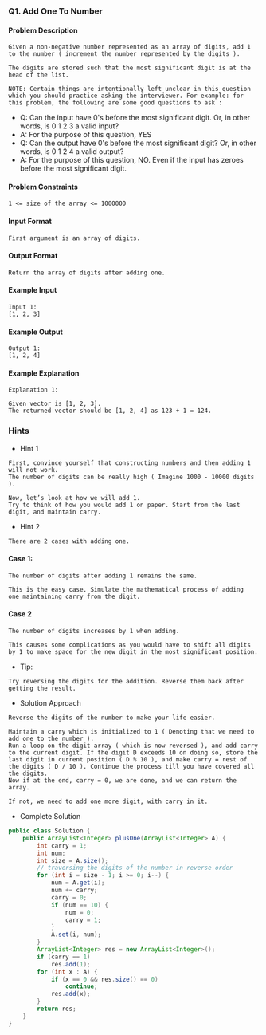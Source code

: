 ### Q1. Add One To Number
#### Problem Description
```text
Given a non-negative number represented as an array of digits, add 1 to the number ( increment the number represented by the digits ).

The digits are stored such that the most significant digit is at the head of the list.

NOTE: Certain things are intentionally left unclear in this question which you should practice asking the interviewer. For example: for this problem, the following are some good questions to ask :
```

* Q: Can the input have 0's before the most significant digit. Or, in other words, is 0 1 2 3 a valid input?
* A: For the purpose of this question, YES
* Q: Can the output have 0's before the most significant digit? Or, in other words, is 0 1 2 4 a valid output?
* A: For the purpose of this question, NO. Even if the input has zeroes before the most significant digit.

#### Problem Constraints
```text
1 <= size of the array <= 1000000
```
#### Input Format
```text
First argument is an array of digits.
```
#### Output Format
```text
Return the array of digits after adding one.
```
#### Example Input
```text
Input 1:
[1, 2, 3]
```
#### Example Output
```text
Output 1:
[1, 2, 4]
```
#### Example Explanation
```text
Explanation 1:

Given vector is [1, 2, 3].
The returned vector should be [1, 2, 4] as 123 + 1 = 124.
```
### Hints
* Hint 1
```text
First, convince yourself that constructing numbers and then adding 1 will not work.
The number of digits can be really high ( Imagine 1000 - 10000 digits ).

Now, let’s look at how we will add 1.
Try to think of how you would add 1 on paper. Start from the last digit, and maintain carry.
```
* Hint 2
```text
There are 2 cases with adding one.
```
#### Case 1:
```text
The number of digits after adding 1 remains the same.

This is the easy case. Simulate the mathematical process of adding 
one maintaining carry from the digit.
```
#### Case 2
```text
The number of digits increases by 1 when adding.

This causes some complications as you would have to shift all digits 
by 1 to make space for the new digit in the most significant position.
```
* Tip:
```text
Try reversing the digits for the addition. Reverse them back after getting the result.
```
* Solution Approach
```text
Reverse the digits of the number to make your life easier.

Maintain a carry which is initialized to 1 ( Denoting that we need to add one to the number ).
Run a loop on the digit array ( which is now reversed ), and add carry to the current digit. If the digit D exceeds 10 on doing so, store the last digit in current position ( D % 10 ), and make carry = rest of the digits ( D / 10 ). Continue the process till you have covered all the digits.
Now if at the end, carry = 0, we are done, and we can return the array.

If not, we need to add one more digit, with carry in it.
```
* Complete Solution
```java
public class Solution {
    public ArrayList<Integer> plusOne(ArrayList<Integer> A) {
        int carry = 1;
        int num;
        int size = A.size();
        // traversing the digits of the number in reverse order
        for (int i = size - 1; i >= 0; i--) {
            num = A.get(i);
            num += carry;
            carry = 0;
            if (num == 10) {
                num = 0;
                carry = 1;
            }
            A.set(i, num);
        }
        ArrayList<Integer> res = new ArrayList<Integer>();
        if (carry == 1) 
            res.add(1);
        for (int x : A) {
            if (x == 0 && res.size() == 0) 
                continue;
            res.add(x);
        }
        return res;
    }
}
```

